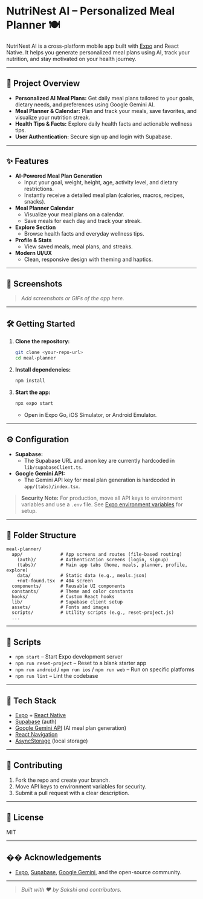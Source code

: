 # NutriNest AI – Personalized Meal Planner 🍽️

NutriNest AI is a cross-platform mobile app built with [Expo](https://expo.dev) and React Native. It helps you generate personalized meal plans using AI, track your nutrition, and stay motivated on your health journey.

---

## 🚀 Project Overview

- **Personalized AI Meal Plans:** Get daily meal plans tailored to your goals, dietary needs, and preferences using Google Gemini AI.
- **Meal Planner & Calendar:** Plan and track your meals, save favorites, and visualize your nutrition streak.
- **Health Tips & Facts:** Explore daily health facts and actionable wellness tips.
- **User Authentication:** Secure sign up and login with Supabase.

---

## ✨ Features

- **AI-Powered Meal Plan Generation**
  - Input your goal, weight, height, age, activity level, and dietary restrictions.
  - Instantly receive a detailed meal plan (calories, macros, recipes, snacks).
- **Meal Planner Calendar**
  - Visualize your meal plans on a calendar.
  - Save meals for each day and track your streak.
- **Explore Section**
  - Browse health facts and everyday wellness tips.
- **Profile & Stats**
  - View saved meals, meal plans, and streaks.
- **Modern UI/UX**
  - Clean, responsive design with theming and haptics.

---

## 📱 Screenshots

> _Add screenshots or GIFs of the app here._

---

## 🛠️ Getting Started

1. **Clone the repository:**
   ```bash
   git clone <your-repo-url>
   cd meal-planner
   ```
2. **Install dependencies:**
   ```bash
   npm install
   ```
3. **Start the app:**
   ```bash
   npx expo start
   ```
   - Open in Expo Go, iOS Simulator, or Android Emulator.

---

## ⚙️ Configuration

- **Supabase:**
  - The Supabase URL and anon key are currently hardcoded in `lib/supabaseClient.ts`.
- **Google Gemini API:**
  - The Gemini API key for meal plan generation is hardcoded in `app/(tabs)/index.tsx`.

> **Security Note:**
> For production, move all API keys to environment variables and use a `.env` file. See [Expo environment variables](https://docs.expo.dev/guides/environment-variables/) for setup.

---

## 📂 Folder Structure

```
meal-planner/
  app/              # App screens and routes (file-based routing)
    (auth)/         # Authentication screens (login, signup)
    (tabs)/         # Main app tabs (home, meals, planner, profile, explore)
    data/           # Static data (e.g., meals.json)
    +not-found.tsx  # 404 screen
  components/       # Reusable UI components
  constants/        # Theme and color constants
  hooks/            # Custom React hooks
  lib/              # Supabase client setup
  assets/           # Fonts and images
  scripts/          # Utility scripts (e.g., reset-project.js)
  ...
```

---

## 🔑 Scripts

- `npm start` – Start Expo development server
- `npm run reset-project` – Reset to a blank starter app
- `npm run android` / `npm run ios` / `npm run web` – Run on specific platforms
- `npm run lint` – Lint the codebase

---

## 🧩 Tech Stack

- [Expo](https://expo.dev/) + [React Native](https://reactnative.dev/)
- [Supabase](https://supabase.com/) (auth)
- [Google Gemini API](https://ai.google.dev/) (AI meal plan generation)
- [React Navigation](https://reactnavigation.org/)
- [AsyncStorage](https://react-native-async-storage.github.io/async-storage/) (local storage)

---

## 🤝 Contributing

1. Fork the repo and create your branch.
2. Move API keys to environment variables for security.
3. Submit a pull request with a clear description.

---

## 📢 License

MIT

---

## �� Acknowledgements

- [Expo](https://expo.dev/), [Supabase](https://supabase.com/), [Google Gemini](https://ai.google.dev/), and the open-source community.

---

> _Built with ❤️ by Sakshi and contributors._
